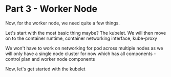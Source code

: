 # Part 3 - Worker Node

Now, for the worker node, we need quite a few things.

Let's start with the most basic thing maybe? The kubelet. We will then move on
to the container runtime, container networking interface, kube-proxy

We won't have to work on networking for pod across multiple nodes as we will
only have a single node cluster for now which has all components - control
plan and worker node components

Now, let's get started with the kubelet
